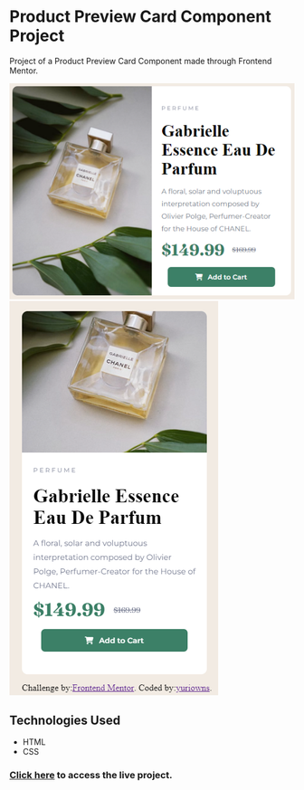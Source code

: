 # Product Preview Card Component Project
Project of a Product Preview Card Component made through Frontend Mentor.

<img src="./src/img/page.png" alt="Product Preview Card Component Project">
<img src="./src/img/page-375px.png" alt="Product Preview Card Component 375px Project">

## Technologies Used
- HTML
- CSS

### <a href="https://yuriown.github.io/product-preview-card-component">Click here</a> to access the live project.